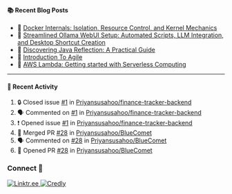 <table>
  <div>

  #### :books: Recent Blog Posts
  <!-- BLOGPOSTS:START -->
 - 📝 [Docker Internals: Isolation, Resource Control, and Kernel Mechanics](https://priyansu1.hashnode.dev/docker-internals-isolation-resource-control-and-kernel-mechanics)
 - 📝 [Streamlined Ollama WebUI Setup: Automated Scripts, LLM Integration, and Desktop Shortcut Creation](https://priyansu1.hashnode.dev/streamlined-ollama-webui-setup-automated-scripts-llm-integration-and-desktop-shortcut-creation)
 - 📝 [Discovering Java Reflection: A Practical Guide](https://priyansu1.hashnode.dev/discovering-java-reflection-a-practical-guide)
 - 📝 [Introduction To Agile](https://priyansu1.hashnode.dev/introduction-to-agile)
 - 📝 [AWS Lambda: Getting started with Serverless Computing](https://priyansu1.hashnode.dev/aws-lambda-getting-started-with-serverless-computing)<!-- BLOGPOSTS:END -->
  
  </div>
<div>
  
---
  
#### :thread: Recent Activity

<!--START_SECTION:activity-->
1. 🔒 Closed issue [#1](https://github.com/Priyansusahoo/finance-tracker-backend/issues/1) in [Priyansusahoo/finance-tracker-backend](https://github.com/Priyansusahoo/finance-tracker-backend)
2. 🗣 Commented on [#1](https://github.com/Priyansusahoo/finance-tracker-backend/issues/1#issuecomment-2745377419) in [Priyansusahoo/finance-tracker-backend](https://github.com/Priyansusahoo/finance-tracker-backend)
3. ❗ Opened issue [#1](https://github.com/Priyansusahoo/finance-tracker-backend/issues/1) in [Priyansusahoo/finance-tracker-backend](https://github.com/Priyansusahoo/finance-tracker-backend)
4. 🎉 Merged PR [#28](https://github.com/Priyansusahoo/BlueComet/pull/28) in [Priyansusahoo/BlueComet](https://github.com/Priyansusahoo/BlueComet)
5. 🗣 Commented on [#28](https://github.com/Priyansusahoo/BlueComet/pull/28#issuecomment-2743536288) in [Priyansusahoo/BlueComet](https://github.com/Priyansusahoo/BlueComet)
6. 💪 Opened PR [#28](https://github.com/Priyansusahoo/BlueComet/pull/28) in [Priyansusahoo/BlueComet](https://github.com/Priyansusahoo/BlueComet)
<!--END_SECTION:activity-->



</div>

<div>
  
### Connect 💬

<a href="https://linktr.ee/priyansu1" target="_blank">
  <img src="https://img.shields.io/badge/linktr.ee-%23007A7A.svg?&style=for-the-badge&logo=linktree&logoColor=white" alt="Linktr.ee" />
</a>
<a href="https://www.credly.com/users/priyansu-sahoo" target="_blank">
  <img src="https://img.shields.io/badge/credly-orange.svg?&style=for-the-badge&logo=credly&logoColor=white" alt="Credly" />
</a>

</div>
</table>
